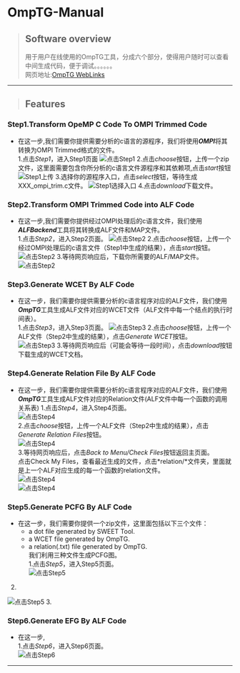 # OmpTG-Manual
>## Software overview 
>用于用户在线使用的OmpTG工具，分成六个部分，使得用户随时可以查看中间生成代码，便于调试。。。。。。      
>网页地址:[OmpTG WebLinks](http://omptg.kingtous.cn/)
*** 
>## Features
### Step1.Transform OpeMP C Code To OMPI Trimmed Code  
  * 在这一步,我们需要你提供需要分析的c语言的源程序，我们将使用***OMPI***将其转换为OMPI Trimmed格式的文件。  
  1.点击*Step1*，进入Step1页面
  ![点击Step1](../graph/step1.png)
  2.点击*choose*按钮，上传一个zip文件，这里面需要包含你所分析的c语言文件源程序和其依赖项,点击*start*按钮
  ![Step1上传](../graph/1_1.gif)
  3.选择你的源程序入口，点击*select*按钮，等待生成XXX_ompi_trim.c文件。
  ![Step1选择入口](../graph/1_2.gif)
  4.点击*download*下载文件。
### Step2.Transform OMPI Trimmed Code into ALF Code  
  * 在这一步,我们需要你提供经过OMPI处理后的c语言文件，我们使用***ALFBackend***工具将其转换成ALF文件和MAP文件。   
  1.点击*Step2*，进入Step2页面。
  ![点击Step2](../graph/step2.png)
  2.点击*choose*按钮，上传一个经过OMPI处理后的c语言文件（Step1中生成的结果），点击*start*按钮。   
  ![点击Step2](../graph/2_1.gif)
  3.等待网页响应后，下载你所需要的ALF/MAP文件。   
  ![点击Step2](../graph/2_2.png)
### Step3.Generate WCET By ALF Code   
  * 在这一步，我们需要你提供需要分析的c语言程序对应的ALF文件，我们使用***OmpTG***工具生成ALF文件对应的WCET文件（ALF文件中每一个结点的执行时间表）。    
  1.点击*Step3*，进入Step3页面。
  ![点击Step3](../graph/step3.png)
  2.点击*choose*按钮，上传一个ALF文件（Step2中生成的结果），点击*Generate WCET*按钮。   
  ![点击Step3](../graph/3_1.gif)
  3.等待网页响应后（可能会等待一段时间），点击*download*按钮下载生成的WCET文档。
### Step4.Generate Relation File By ALF Code      
  * 在这一步，我们需要你提供需要分析的c语言程序对应的ALF文件，我们使用***OmpTG***工具生成ALF文件对应的Relation文件(ALF文件中每一个函数的调用关系表)
    1.点击*Step4*，进入Step4页面。  
    ![点击Step4](../graph/step4.png)   
    2.点击*choose*按钮，上传一个ALF文件（Step2中生成的结果），点击*Generate Relation Files*按钮。    
    ![点击Step4](../graph/4_1.gif)   
    3.等待网页响应后，点击*Back to Menu/Check Files*按钮返回主页面。  
    点击Check My Files，查看最近生成的文件，点击*relation/*文件夹，里面就是上一个ALF对应生成的每一个函数的relation文件。    
    ![点击Step4](../graph/4_2.png)  
    ![点击Step4](../graph/4_3.gif)
### Step5.Generate PCFG By ALF Code   
  * 在这一步，我们需要你提供一个zip文件，这里面包括以下三个文件：  
    - a dot file generated by SWEET Tool.    
    - a WCET file generated by OmpTG.       
    - a relation(.txt) file generated by OmpTG.   
   我们利用三种文件生成PCFG图。  
  1.点击*Step5*，进入Step5页面。  
  ![点击Step5](../graph/step5.png)
  2.   
  ![点击Step5](../graph/5_1.gif)
  3.    
  
### Step6.Generate EFG By ALF Code 
  * 在这一步,   
  1.点击*Step6*，进入Step6页面。  
  ![点击Step6](../graph/step6.png)
***

  



